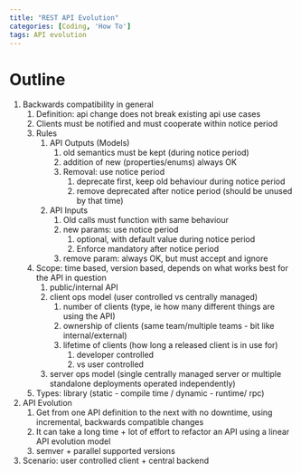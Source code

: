 ```yaml
---
title: "REST API Evolution"
categories: [Coding, 'How To']
tags: API evolution
---
```




<!--more-->


# Outline

1. Backwards compatibility in general
    1. Definition: api change does not break existing api use cases
    1. Clients must be notified and must cooperate within notice period
    1. Rules
        1. API Outputs (Models)
            1. old semantics must be kept (during notice period)
            1. addition of new (properties/enums) always OK
            1. Removal: use notice period
                1. deprecate first, keep old behaviour during notice period 
                1. remove deprecated after notice period
                    (should be unused by that time)
        1. API Inputs
            1. Old calls must function with same behaviour
            1. new params: use notice period
                1. optional, with default value during notice period
                1. Enforce mandatory after notice period
            1. remove param: always OK, but must accept and ignore
    1. Scope: time based, version based, depends on what works best for the API in question
        1. public/internal API
        1. client ops model (user controlled vs centrally managed)
            1. number of clients (type, ie how many different things are using the API)
            1. ownership of clients (same team/multiple teams - bit like internal/external)
            1. lifetime of clients (how long a released client is in use for)
                1. developer controlled
                1. vs user controlled
        1. server ops model (single centrally managed server or multiple standalone deployments operated independently)
    1. Types: library (static - compile time / dynamic - runtime/ rpc)
1. API Evolution
    1. Get from one API definition to the next with no downtime, using incremental, backwards compatible changes
    1. It can take a long time + lot of effort to refactor an API using a linear API evolution model
    1. semver + parallel supported versions
1. Scenario: user controlled client + central backend